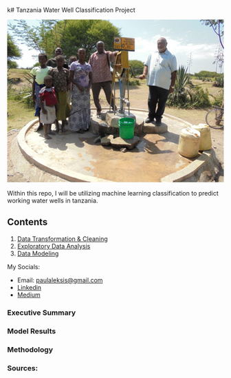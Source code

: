 k# Tanzania Water Well Classification Project

![Tanzania](./Images/tanzania-water-well.jpg)

Within this repo, I will be utilizing machine learning classification to
predict working water wells in tanzania.


## Contents

1. [Data Transformation & Cleaning]()
2. [Exploratory Data Analysis]()
3. [Data Modeling]()

My Socials:

- Email: paulaleksis@gmail.com
- [Linkedin](https://www.linkedin.com/in/paul-aleksis-406776199/)
- [Medium](https://paulaleksis.medium.com/)

### Executive Summary 


### Model Results


### Methodology

### Sources:

